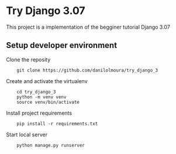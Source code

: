 # Try Django 3.07

This project is a implementation of the begginer tutorial Django 3.07

## Setup developer environment

Clone the reposity
```
	git clone https://github.com/danilolmoura/try_django_3
```

Create and activate the virtualenv
```
	cd try_django_3
	python -m venv venv
	source venv/bin/activate
```

Install project requirements
```
	pip install -r requirements.txt
```

Start local server
```
	python manage.py runserver
```